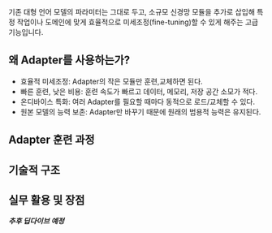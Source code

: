 기존 대형 언어 모델의 파라미터는 그대로 두고, 소규모 신경망 모듈을 추가로 삽입해 
특정 작업이나 도메인에 맞게 효율적으로 미세조정(fine-tuning)할 수 있게 해주는 고급 기능입니다.

## 왜 Adapter를 사용하는가?
- 효율적 미세조정: Adapter의 작은 모듈만 훈련,교체하면 된다.
- 빠른 훈련, 낮은 비용: 훈련 속도가 빠르고 데이터, 메모리, 저장 공간 소모가 적다.
- 온디바이스 특화: 여러 Adapter를 필요할 때마다 동적으로 로드/교체할 수 있다.
- 원본 모델의 능력 보존: Adapter만 바꾸기 때문에 원래의 범용적 능력은 유지된다.

## Adapter 훈련 과정
## 기술적 구조
## 실무 활용 및 장점

***추후 딥다이브 예정***